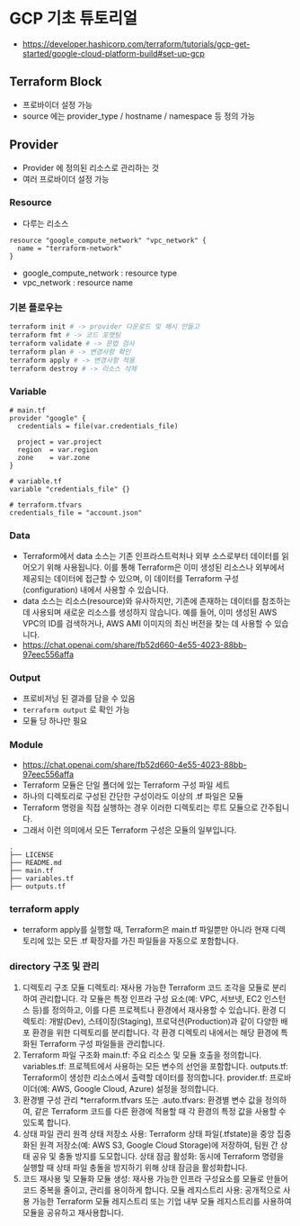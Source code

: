 # GCP 기초 튜토리얼

- <https://developer.hashicorp.com/terraform/tutorials/gcp-get-started/google-cloud-platform-build#set-up-gcp>

## Terraform Block

- 프로바이더 설정 가능
- source 에는 provider_type / hostname / namespace 등 정의 가능

## Provider

- Provider 에 정의된 리소스로 관리하는 것
- 여러 프로바이더 설정 가능

### Resource

- 다루는 리소스

```hcl
resource "google_compute_network" "vpc_network" {
  name = "terraform-network"
}
```

- google_compute_network : resource type
- vpc_network : resource name

### 기본 플로우는

```Bash
terraform init # -> provider 다운로드 및 해시 만들고
terraform fmt # -> 코드 포맷팅
terraform validate # -> 문법 검사
terraform plan # -> 변경사항 확인
terraform apply # -> 변경사항 적용
terraform destroy # -> 리소스 삭제
```

### Variable

```hcl
# main.tf
provider "google" {
  credentials = file(var.credentials_file)

  project = var.project
  region  = var.region
  zone    = var.zone
}

# variable.tf
variable "credentials_file" {}

# terraform.tfvars
credentials_file = "account.json"
```

### Data

- Terraform에서 data 소스는 기존 인프라스트럭처나 외부 소스로부터 데이터를 읽어오기 위해 사용됩니다. 이를 통해 Terraform은 이미 생성된 리소스나 외부에서 제공되는 데이터에 접근할 수 있으며, 이 데이터를 Terraform 구성(configuration) 내에서 사용할 수 있습니다.
- data 소스는 리소스(resource)와 유사하지만, 기존에 존재하는 데이터를 참조하는 데 사용되며 새로운 리소스를 생성하지 않습니다. 예를 들어, 이미 생성된 AWS VPC의 ID를 검색하거나, AWS AMI 이미지의 최신 버전을 찾는 데 사용할 수 있습니다.
- <https://chat.openai.com/share/fb52d660-4e55-4023-88bb-97eec556affa>

### Output

- 프로비저닝 된 결과를 담을 수 있음
- `terraform output` 로 확인 가능
- 모듈 당 하나만 필요

### Module

- <https://chat.openai.com/share/fb52d660-4e55-4023-88bb-97eec556affa>
- Terraform 모듈은 단일 폴더에 있는 Terraform 구성 파일 세트
- 하나의 디렉토리로 구성된 간단한 구성이라도 이상의 .tf 파일은 모듈
- Terraform 명령을 직접 실행하는 경우 이러한 디렉토리는 루트 모듈으로 간주됩니다.
- 그래서 이런 의미에서 모든 Terraform 구성은 모듈의 일부입니다.

```plaintext
.
├── LICENSE
├── README.md
├── main.tf
├── variables.tf
├── outputs.tf
```

### terraform apply

- terraform apply를 실행할 때, Terraform은 main.tf 파일뿐만 아니라 현재 디렉토리에 있는 모든 .tf 확장자를 가진 파일들을 자동으로 포함합니다.

### directory 구조 및 관리

1. 디렉토리 구조
   모듈 디렉토리: 재사용 가능한 Terraform 코드 조각을 모듈로 분리하여 관리합니다. 각 모듈은 특정 인프라 구성 요소(예: VPC, 서브넷, EC2 인스턴스 등)를 정의하고, 이를 다른 프로젝트나 환경에서 재사용할 수 있습니다.
   환경 디렉토리: 개발(Dev), 스테이징(Staging), 프로덕션(Production)과 같이 다양한 배포 환경을 위한 디렉토리를 분리합니다. 각 환경 디렉토리 내에서는 해당 환경에 특화된 Terraform 구성 파일들을 관리합니다.
2. Terraform 파일 구조화
   main.tf: 주요 리소스 및 모듈 호출을 정의합니다.
   variables.tf: 프로젝트에서 사용하는 모든 변수의 선언을 포함합니다.
   outputs.tf: Terraform이 생성한 리소스에서 출력할 데이터를 정의합니다.
   provider.tf: 프로바이더(예: AWS, Google Cloud, Azure) 설정을 정의합니다.
3. 환경별 구성 관리
   \*terraform.tfvars 또는 .auto.tfvars: 환경별 변수 값을 정의하여, 같은 Terraform 코드를 다른 환경에 적용할 때 각 환경의 특정 값을 사용할 수 있도록 합니다.
4. 상태 파일 관리
   원격 상태 저장소 사용: Terraform 상태 파일(.tfstate)을 중앙 집중화된 원격 저장소(예: AWS S3, Google Cloud Storage)에 저장하여, 팀원 간 상태 공유 및 충돌 방지를 도모합니다.
   상태 잠금 활성화: 동시에 Terraform 명령을 실행할 때 상태 파일 충돌을 방지하기 위해 상태 잠금을 활성화합니다.
5. 코드 재사용 및 모듈화
   모듈 생성: 재사용 가능한 인프라 구성요소를 모듈로 만들어 코드 중복을 줄이고, 관리를 용이하게 합니다.
   모듈 레지스트리 사용: 공개적으로 사용 가능한 Terraform 모듈 레지스트리 또는 기업 내부 모듈 레지스트리를 사용하여 모듈을 공유하고 재사용합니다.
